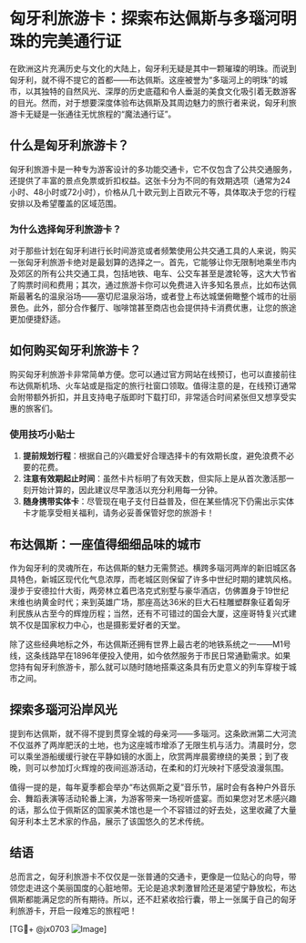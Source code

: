 # 匈牙利旅游卡：探索布达佩斯与多瑙河明珠的完美通行证

在欧洲这片充满历史与文化的大陆上，匈牙利无疑是其中一颗璀璨的明珠。而说到匈牙利，就不得不提它的首都——布达佩斯。这座被誉为“多瑙河上的明珠”的城市，以其独特的自然风光、深厚的历史底蕴和令人垂涎的美食文化吸引着无数游客的目光。然而，对于想要深度体验布达佩斯及其周边魅力的旅行者来说，匈牙利旅游卡无疑是一张通往无忧旅程的“魔法通行证”。

## 什么是匈牙利旅游卡？

匈牙利旅游卡是一种专为游客设计的多功能交通卡，它不仅包含了公共交通服务，还提供了丰富的景点免票或折扣权益。这张卡分为不同的有效期选项（通常为24小时、48小时或72小时），价格从几十欧元到上百欧元不等，具体取决于您的行程安排以及希望覆盖的区域范围。

### 为什么选择匈牙利旅游卡？

对于那些计划在匈牙利进行长时间游览或者频繁使用公共交通工具的人来说，购买一张匈牙利旅游卡绝对是最划算的选择之一。首先，它能够让你无限制地乘坐市内及郊区的所有公共交通工具，包括地铁、电车、公交车甚至是渡轮等，这大大节省了购票时间和费用；其次，通过旅游卡你可以免费进入许多知名景点，比如布达佩斯最著名的温泉浴场——塞切尼温泉浴场，或者登上布达城堡俯瞰整个城市的壮丽景色。此外，部分合作餐厅、咖啡馆甚至商店也会提供持卡消费优惠，让您的旅途更加便捷舒适。

## 如何购买匈牙利旅游卡？

购买匈牙利旅游卡非常简单方便。您可以通过官方网站在线预订，也可以直接前往布达佩斯机场、火车站或是指定的旅行社窗口领取。值得注意的是，在线预订通常会附带额外折扣，并且支持电子版即时下载打印，非常适合时间紧张但又想享受实惠的旅客们。

### 使用技巧小贴士

1. **提前规划行程**：根据自己的兴趣爱好合理选择卡的有效期长度，避免浪费不必要的花费。
2. **注意有效期起止时间**：虽然卡片标明了有效天数，但实际上是从首次激活那一刻开始计算的，因此建议尽早激活以充分利用每一分钟。
3. **随身携带实体卡**：尽管现在电子支付日益普及，但在某些情况下仍需出示实体卡才能享受相关福利，请务必妥善保管好您的旅游卡！

## 布达佩斯：一座值得细细品味的城市

作为匈牙利的灵魂所在，布达佩斯的魅力无需赘述。横跨多瑙河两岸的新旧城区各具特色，新城区现代化气息浓厚，而老城区则保留了许多中世纪时期的建筑风格。漫步于安德拉什大街，两旁林立着巴洛克式别墅与豪华酒店，仿佛置身于19世纪末维也纳黄金时代；来到英雄广场，那座高达36米的巨大石柱雕塑群象征着匈牙利民族从古至今的辉煌历程；当然，还有不可错过的国会大厦，这座哥特复兴式建筑不仅是国家权力中心，也是摄影爱好者的天堂。

除了这些经典地标之外，布达佩斯还拥有世界上最古老的地铁系统之一——M1号线，这条线路早在1896年便投入使用，如今依然服务于市民日常通勤需求。如果您持有匈牙利旅游卡，那么就可以随时随地搭乘这条具有历史意义的列车穿梭于城市之间。

## 探索多瑙河沿岸风光

提到布达佩斯，就不得不提到贯穿全城的母亲河——多瑙河。这条欧洲第二大河流不仅滋养了两岸肥沃的土地，也为这座城市增添了无限生机与活力。清晨时分，您可以乘坐游船缓缓行驶在平静如镜的水面上，欣赏两岸晨雾缭绕的美景；到了夜晚，则可以参加灯火辉煌的夜间巡游活动，在柔和的灯光映衬下感受浪漫氛围。

值得一提的是，每年夏季都会举办“布达佩斯之夏”音乐节，届时会有各种户外音乐会、舞蹈表演等活动轮番上演，为游客带来一场视听盛宴。而如果您对艺术感兴趣的话，那么位于佩斯区的国家美术馆也是一个不容错过的好去处，这里收藏了大量匈牙利本土艺术家的作品，展示了该国悠久的艺术传统。

## 结语

总而言之，匈牙利旅游卡不仅仅是一张普通的交通卡，更像是一位贴心的向导，带领您走进这个美丽国度的心脏地带。无论是追求刺激冒险还是渴望宁静放松，布达佩斯都能满足您的所有期待。所以，还不赶紧收拾行囊，带上一张属于自己的匈牙利旅游卡，开启一段难忘的旅程吧！

[TG💪+ @jx0703 ![Image](https://github.com/user-attachments/assets/dbca1d08-cadb-493c-b0ec-ad6f7a83f270)]